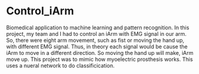# Control_iArm
Biomedical application to machine learning and pattern recognition. 
In this project, my team and I had to control an iArm with EMG signal in our arm. 
So, there were eight arm movement, such as fist or moving the hand up, with different EMG signal. 
Thus, in theory each signal would be cause the iArm to move in a different direction. So moving the 
hand up will make, iArm move up. This project was to mimic how myoelectric prosthesis works.
This uses a nueral network to do classificication. 
